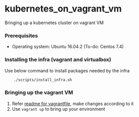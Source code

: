 # kubernetes_on_vagrant_vm
Bringing up a kubernetes cluster on vagrant VM

### Prerequisites

* Operating system: Ubuntu 16.04.2  (To-do: Centos 7.4)

### Installing the infra (vagrant and virtualbox)

Use below command to install packages needed by the infra

```bash
	./scripts/install_infra.sh
```

### Bringing up the vagrant VM

1. Refer [readme for vagrantfile](src/README.md), make changes according to it
2. Use `vagrant up` to bring up your environment

